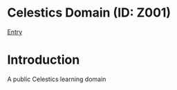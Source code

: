 # Celestics Domain (ID: Z001)
[Entry](https://ejunz.com/d/Z001/)

# Introduction
A public Celestics learning domain
